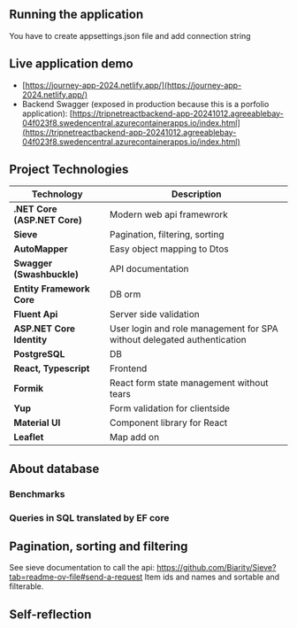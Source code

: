 ## Running the application

You have to create appsettings.json file and add connection string

## Live application demo

- [https://journey-app-2024.netlify.app/](https://journey-app-2024.netlify.app/)
- Backend Swagger (exposed in production because this is a porfolio application):
[https://tripnetreactbackend-app-20241012.agreeablebay-04f023f8.swedencentral.azurecontainerapps.io/index.html](https://tripnetreactbackend-app-20241012.agreeablebay-04f023f8.swedencentral.azurecontainerapps.io/index.html)

## Project Technologies

| **Technology**               | **Description**                                                         |
| ---------------------------- | ----------------------------------------------------------------------- |
| **.NET Core (ASP.NET Core)** | Modern web api framewrork                                               |
| **Sieve**                    | Pagination, filtering, sorting                                          |
| **AutoMapper**               | Easy object mapping to Dtos                                             |
| **Swagger (Swashbuckle)**    | API documentation                                                       |
| **Entity Framework Core**    | DB orm                                                                  |
| **Fluent Api**               | Server side validation                                                  |
| **ASP.NET Core Identity**    | User login and role management for SPA without delegated authentication |
| **PostgreSQL**               | DB                                                                      |
| **React, Typescript**        | Frontend                                                                |
| **Formik**                   | React form state management without tears                               |
| **Yup**                      | Form validation for clientside                                          |
| **Material UI**              | Component library for React                                             |
| **Leaflet**                  | Map add on                                                              |

## About database

### Benchmarks

### Queries in SQL translated by EF core

## Pagination, sorting and filtering

See sieve documentation to call the api: https://github.com/Biarity/Sieve?tab=readme-ov-file#send-a-request
Item ids and names and sortable and filterable.

## Self-reflection
